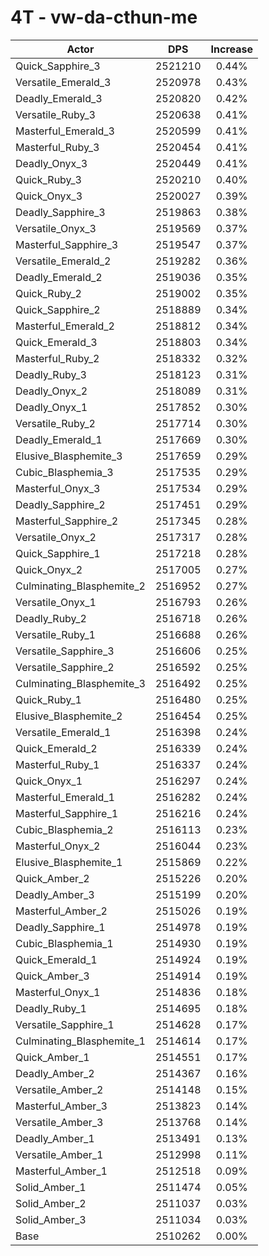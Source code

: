 # 4T - vw-da-cthun-me
| Actor | DPS | Increase |
|---|:---:|:---:|
|Quick_Sapphire_3|2521210|0.44%|
|Versatile_Emerald_3|2520978|0.43%|
|Deadly_Emerald_3|2520820|0.42%|
|Versatile_Ruby_3|2520638|0.41%|
|Masterful_Emerald_3|2520599|0.41%|
|Masterful_Ruby_3|2520454|0.41%|
|Deadly_Onyx_3|2520449|0.41%|
|Quick_Ruby_3|2520210|0.40%|
|Quick_Onyx_3|2520027|0.39%|
|Deadly_Sapphire_3|2519863|0.38%|
|Versatile_Onyx_3|2519569|0.37%|
|Masterful_Sapphire_3|2519547|0.37%|
|Versatile_Emerald_2|2519282|0.36%|
|Deadly_Emerald_2|2519036|0.35%|
|Quick_Ruby_2|2519002|0.35%|
|Quick_Sapphire_2|2518889|0.34%|
|Masterful_Emerald_2|2518812|0.34%|
|Quick_Emerald_3|2518803|0.34%|
|Masterful_Ruby_2|2518332|0.32%|
|Deadly_Ruby_3|2518123|0.31%|
|Deadly_Onyx_2|2518089|0.31%|
|Deadly_Onyx_1|2517852|0.30%|
|Versatile_Ruby_2|2517714|0.30%|
|Deadly_Emerald_1|2517669|0.30%|
|Elusive_Blasphemite_3|2517659|0.29%|
|Cubic_Blasphemia_3|2517535|0.29%|
|Masterful_Onyx_3|2517534|0.29%|
|Deadly_Sapphire_2|2517451|0.29%|
|Masterful_Sapphire_2|2517345|0.28%|
|Versatile_Onyx_2|2517317|0.28%|
|Quick_Sapphire_1|2517218|0.28%|
|Quick_Onyx_2|2517005|0.27%|
|Culminating_Blasphemite_2|2516952|0.27%|
|Versatile_Onyx_1|2516793|0.26%|
|Deadly_Ruby_2|2516718|0.26%|
|Versatile_Ruby_1|2516688|0.26%|
|Versatile_Sapphire_3|2516606|0.25%|
|Versatile_Sapphire_2|2516592|0.25%|
|Culminating_Blasphemite_3|2516492|0.25%|
|Quick_Ruby_1|2516480|0.25%|
|Elusive_Blasphemite_2|2516454|0.25%|
|Versatile_Emerald_1|2516398|0.24%|
|Quick_Emerald_2|2516339|0.24%|
|Masterful_Ruby_1|2516337|0.24%|
|Quick_Onyx_1|2516297|0.24%|
|Masterful_Emerald_1|2516282|0.24%|
|Masterful_Sapphire_1|2516216|0.24%|
|Cubic_Blasphemia_2|2516113|0.23%|
|Masterful_Onyx_2|2516044|0.23%|
|Elusive_Blasphemite_1|2515869|0.22%|
|Quick_Amber_2|2515226|0.20%|
|Deadly_Amber_3|2515199|0.20%|
|Masterful_Amber_2|2515026|0.19%|
|Deadly_Sapphire_1|2514978|0.19%|
|Cubic_Blasphemia_1|2514930|0.19%|
|Quick_Emerald_1|2514924|0.19%|
|Quick_Amber_3|2514914|0.19%|
|Masterful_Onyx_1|2514836|0.18%|
|Deadly_Ruby_1|2514695|0.18%|
|Versatile_Sapphire_1|2514628|0.17%|
|Culminating_Blasphemite_1|2514614|0.17%|
|Quick_Amber_1|2514551|0.17%|
|Deadly_Amber_2|2514367|0.16%|
|Versatile_Amber_2|2514148|0.15%|
|Masterful_Amber_3|2513823|0.14%|
|Versatile_Amber_3|2513768|0.14%|
|Deadly_Amber_1|2513491|0.13%|
|Versatile_Amber_1|2512998|0.11%|
|Masterful_Amber_1|2512518|0.09%|
|Solid_Amber_1|2511474|0.05%|
|Solid_Amber_2|2511037|0.03%|
|Solid_Amber_3|2511034|0.03%|
|Base|2510262|0.00%|
